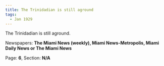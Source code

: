 ```yaml
---  
title: The Trinidadian is still aground  
tags:  
  - Jan 1929  
---  
```

  
The Trinidadian is still aground.  
  
Newspapers: **The Miami News (weekly), Miami News-Metropolis, Miami Daily News or The Miami News**  
  
Page: **6**, Section: **N/A** 
